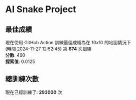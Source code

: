 
# AI Snake Project

## **最佳成績**
現在使用 GitHub Action 訓練最佳成績為在 10x10 的地圖情況下  
(時間 2024-11-27 12:52:45) 第 **874** 次訓練  
**分數**: 460  
**探索值**: 0.0125

## 總訓練次數
現在已經訓練了: **293000** 次
